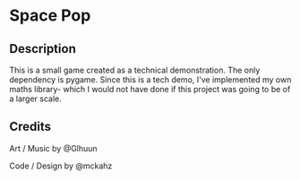 # Space Pop

## Description
This is a small game created as a technical demonstration.
The only dependency is pygame.
Since this is a tech demo, I've implemented my own maths library- which I would not have done if this project was going to be of a larger scale.

## Credits
Art / Music by @Glhuun

Code / Design by @mckahz
